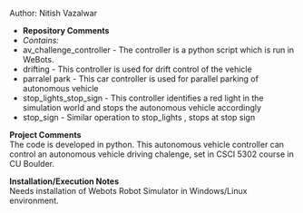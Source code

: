  
Author: Nitish Vazalwar 

* **Repository Comments**  
* _Contains:_  
* av_challenge_controller - The controller is a python script which is run in WeBots.
* drifting - This controller is used for drift control of the vehicle
* parralel park - This car controller is used for parallel parking of autonomous vehicle
* stop_lights_stop_sign - This controller identifies a red light in the simulation world and stops the autonomous vehicle accordingly
* stop_sign - Similar operation to stop_lights , stops at stop sign 

**Project Comments**  
The code is developed in python. This autonomous vehicle controller can control an autonomous vehicle driving chalenge, set in CSCI 5302 course in CU Boulder. 

**Installation/Execution Notes**  
Needs installation of Webots Robot Simulator in Windows/Linux environment. 
